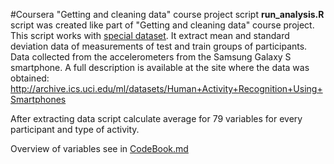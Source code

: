 #Coursera "Getting and cleaning data" course project script
**run_analysis.R** script was created like part of "Getting and cleaning data" course project.
This script works with [special dataset](https://d396qusza40orc.cloudfront.net/getdata%2Fprojectfiles%2FUCI%20HAR%20Dataset.zip). It extract mean and standard deviation data of measurements of test and train groups of participants. Data collected from the accelerometers from the Samsung Galaxy S smartphone. A full description is available at the site where the data was obtained: http://archive.ics.uci.edu/ml/datasets/Human+Activity+Recognition+Using+Smartphones

After extracting data script calculate average for 79 variables for every participant and type of activity.

Overview of variables see in [CodeBook.md](https://github.com/Lexislex/GetCleanData_prj/blob/master/CodeBook.md)
